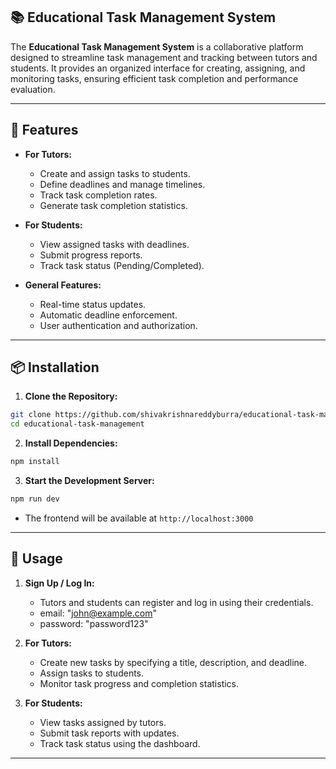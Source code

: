 ## 📚 **Educational Task Management System**  

The **Educational Task Management System** is a collaborative platform designed to streamline task management and tracking between tutors and students. It provides an organized interface for creating, assigning, and monitoring tasks, ensuring efficient task completion and performance evaluation.  

---

## 🚀 **Features**  

- **For Tutors:**  
  - Create and assign tasks to students.  
  - Define deadlines and manage timelines.  
  - Track task completion rates.  
  - Generate task completion statistics.  

- **For Students:**  
  - View assigned tasks with deadlines.  
  - Submit progress reports.  
  - Track task status (Pending/Completed).  

- **General Features:**  
  - Real-time status updates.  
  - Automatic deadline enforcement.  
  - User authentication and authorization.  

---



## 📦 **Installation**  

1. **Clone the Repository:**  
```bash
git clone https://github.com/shivakrishnareddyburra/educational-task-management.git
cd educational-task-management
```

2. **Install Dependencies:**  
```bash
npm install
```



3. **Start the Development Server:**  
```bash
npm run dev
```
- The frontend will be available at `http://localhost:3000`  

---

## 🚦 **Usage**  

1. **Sign Up / Log In:**  
   - Tutors and students can register and log in using their credentials. 
   - email: "john@example.com"
   - password: "password123"

2. **For Tutors:**  
   - Create new tasks by specifying a title, description, and deadline.  
   - Assign tasks to students.  
   - Monitor task progress and completion statistics.  

3. **For Students:**  
   - View tasks assigned by tutors.  
   - Submit task reports with updates.  
   - Track task status using the dashboard.  

---

#